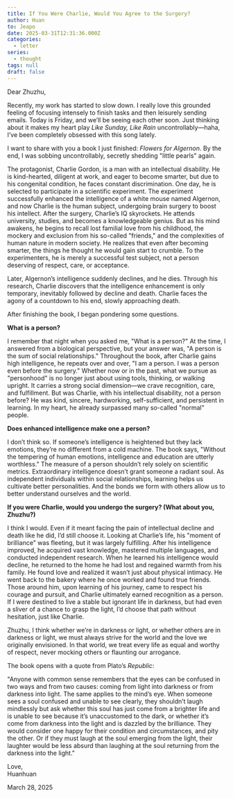 ```yaml
---
title: If You Were Charlie, Would You Agree to the Surgery?
author: Huan
to: Jeapo
date: 2025-03-31T12:31:36.000Z
categories:
  - letter
series:
  - thought
tags: null
draft: false
---
```


Dear Zhuzhu,

Recently, my work has started to slow down. I really love this grounded feeling of focusing intensely to finish tasks and then leisurely sending emails. Today is Friday, and we’ll be seeing each other soon. Just thinking about it makes my heart play *Like Sunday, Like Rain* uncontrollably—haha, I’ve been completely obsessed with this song lately.

I want to share with you a book I just finished: *Flowers for Algernon*. By the end, I was sobbing uncontrollably, secretly shedding "little pearls" again.

The protagonist, Charlie Gordon, is a man with an intellectual disability. He is kind-hearted, diligent at work, and eager to become smarter, but due to his congenital condition, he faces constant discrimination. One day, he is selected to participate in a scientific experiment. The experiment successfully enhanced the intelligence of a white mouse named Algernon, and now Charlie is the human subject, undergoing brain surgery to boost his intellect. After the surgery, Charlie’s IQ skyrockets. He attends university, studies, and becomes a knowledgeable genius. But as his mind awakens, he begins to recall lost familial love from his childhood, the mockery and exclusion from his so-called "friends," and the complexities of human nature in modern society. He realizes that even after becoming smarter, the things he thought he would gain start to crumble. To the experimenters, he is merely a successful test subject, not a person deserving of respect, care, or acceptance.

Later, Algernon’s intelligence suddenly declines, and he dies. Through his research, Charlie discovers that the intelligence enhancement is only temporary, inevitably followed by decline and death. Charlie faces the agony of a countdown to his end, slowly approaching death.

After finishing the book, I began pondering some questions.

**What is a person?**

I remember that night when you asked me, "What is a person?" At the time, I answered from a biological perspective, but your answer was, "A person is the sum of social relationships." Throughout the book, after Charlie gains high intelligence, he repeats over and over, "I am a person. I was a person even before the surgery." Whether now or in the past, what we pursue as "personhood" is no longer just about using tools, thinking, or walking upright. It carries a strong social dimension—we crave recognition, care, and fulfillment. But was Charlie, with his intellectual disability, not a person before? He was kind, sincere, hardworking, self-sufficient, and persistent in learning. In my heart, he already surpassed many so-called "normal" people.

**Does enhanced intelligence make one a person?**

I don’t think so. If someone’s intelligence is heightened but they lack emotions, they’re no different from a cold machine. The book says, "Without the tempering of human emotions, intelligence and education are utterly worthless." The measure of a person shouldn’t rely solely on scientific metrics. Extraordinary intelligence doesn’t grant someone a radiant soul. As independent individuals within social relationships, learning helps us cultivate better personalities. And the bonds we form with others allow us to better understand ourselves and the world.

**If you were Charlie, would you undergo the surgery? (What about you, Zhuzhu?)**

I think I would. Even if it meant facing the pain of intellectual decline and death like he did, I’d still choose it. Looking at Charlie’s life, his "moment of brilliance" was fleeting, but it was largely fulfilling. After his intelligence improved, he acquired vast knowledge, mastered multiple languages, and conducted independent research. When he learned his intelligence would decline, he returned to the home he had lost and regained warmth from his family. He found love and realized it wasn’t just about physical intimacy. He went back to the bakery where he once worked and found true friends. Those around him, upon learning of his journey, came to respect his courage and pursuit, and Charlie ultimately earned recognition as a person. If I were destined to live a stable but ignorant life in darkness, but had even a sliver of a chance to grasp the light, I’d choose that path without hesitation, just like Charlie.

Zhuzhu, I think whether we’re in darkness or light, or whether others are in darkness or light, we must always strive for the world and the love we originally envisioned. In that world, we treat every life as equal and worthy of respect, never mocking others or flaunting our arrogance.

The book opens with a quote from Plato’s *Republic*:

"Anyone with common sense remembers that the eyes can be confused in two ways and from two causes: coming from light into darkness or from darkness into light. The same applies to the mind’s eye. When someone sees a soul confused and unable to see clearly, they shouldn’t laugh mindlessly but ask whether this soul has just come from a brighter life and is unable to see because it’s unaccustomed to the dark, or whether it’s come from darkness into the light and is dazzled by the brilliance. They would consider one happy for their condition and circumstances, and pity the other. Or if they must laugh at the soul emerging from the light, their laughter would be less absurd than laughing at the soul returning from the darkness into the light."

Love,  
Huanhuan

March 28, 2025  


